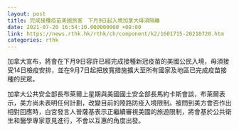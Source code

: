 ```yaml
---
layout: post
title: 完成接種疫苗美國旅客　下月9日起入境加拿大毋須隔離
date: 2021-07-20 16:54:10.000000000 +08:00
link: https://news.rthk.hk/rthk/ch/component/k2/1601715-20210720.htm
categories: rthk
---
```


加拿大宣布，將會在下月9日容許已經完成接種新冠疫苗的美國公民入境，毋須接受14日檢疫安排，並在9月7日起把放寬措施擴大至所有國家及地區已完成疫苗接種的民眾。

加拿大公共安全部長布萊爾上星期與美國國土安全部長馬約卡斯會談，布萊爾表示，美方尚未表明任何計劃，改變目前的陸路防疫入境限制。被問到美方會否作出相對回應時，白宮發言人普薩基表示正繼續審視美國的旅遊限制，將會基於公共衛生和醫學專家意見進行，不會以互惠的角度出發。
